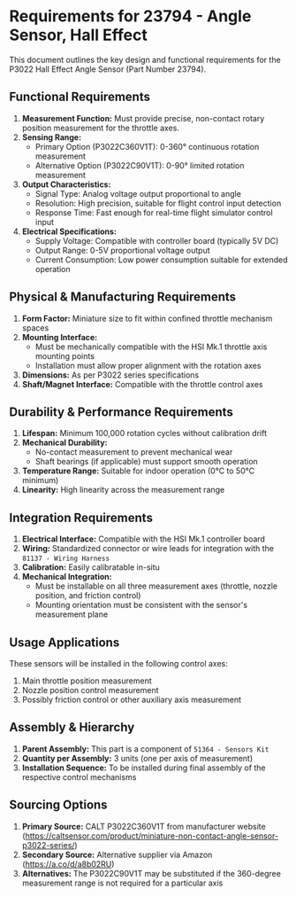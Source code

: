 # Requirements for 23794 - Angle Sensor, Hall Effect

This document outlines the key design and functional requirements for the P3022 Hall Effect Angle Sensor (Part Number 23794).

## Functional Requirements

1. **Measurement Function:** Must provide precise, non-contact rotary position measurement for the throttle axes.
2. **Sensing Range:**
   * Primary Option (P3022C360V1T): 0-360° continuous rotation measurement
   * Alternative Option (P3022C90V1T): 0-90° limited rotation measurement
3. **Output Characteristics:**
   * Signal Type: Analog voltage output proportional to angle
   * Resolution: High precision, suitable for flight control input detection
   * Response Time: Fast enough for real-time flight simulator control input
4. **Electrical Specifications:**
   * Supply Voltage: Compatible with controller board (typically 5V DC)
   * Output Range: 0-5V proportional voltage output
   * Current Consumption: Low power consumption suitable for extended operation

## Physical & Manufacturing Requirements

1. **Form Factor:** Miniature size to fit within confined throttle mechanism spaces
2. **Mounting Interface:** 
   * Must be mechanically compatible with the HSI Mk.1 throttle axis mounting points
   * Installation must allow proper alignment with the rotation axes
3. **Dimensions:** As per P3022 series specifications
4. **Shaft/Magnet Interface:** Compatible with the throttle control axes

## Durability & Performance Requirements

1. **Lifespan:** Minimum 100,000 rotation cycles without calibration drift
2. **Mechanical Durability:** 
   * No-contact measurement to prevent mechanical wear
   * Shaft bearings (if applicable) must support smooth operation
3. **Temperature Range:** Suitable for indoor operation (0°C to 50°C minimum)
4. **Linearity:** High linearity across the measurement range

## Integration Requirements

1. **Electrical Interface:** Compatible with the HSI Mk.1 controller board
2. **Wiring:** Standardized connector or wire leads for integration with the `81137 - Wiring Harness`
3. **Calibration:** Easily calibratable in-situ 
4. **Mechanical Integration:**
   * Must be installable on all three measurement axes (throttle, nozzle position, and friction control)
   * Mounting orientation must be consistent with the sensor's measurement plane

## Usage Applications

These sensors will be installed in the following control axes:
1. Main throttle position measurement
2. Nozzle position control measurement
3. Possibly friction control or other auxiliary axis measurement

## Assembly & Hierarchy

1. **Parent Assembly:** This part is a component of `51364 - Sensors Kit`
2. **Quantity per Assembly:** 3 units (one per axis of measurement)
3. **Installation Sequence:** To be installed during final assembly of the respective control mechanisms

## Sourcing Options

1. **Primary Source:** CALT P3022C360V1T from manufacturer website (https://caltsensor.com/product/miniature-non-contact-angle-sensor-p3022-series/)
2. **Secondary Source:** Alternative supplier via Amazon (https://a.co/d/a8b02RU)
3. **Alternatives:** The P3022C90V1T may be substituted if the 360-degree measurement range is not required for a particular axis
